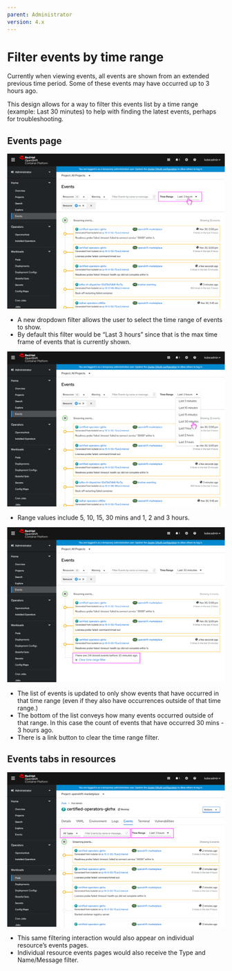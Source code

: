 ```yaml
---
parent: Administrator
version: 4.x
---
```


# Filter events by time range

Currently when viewing events, all events are shown from an extended previous time period. Some of these events may have occurred up to 3 hours ago.

This design allows for a way to filter this events list by a time range (example: Last 30 minutes) to help with finding the latest events, perhaps for troubleshooting.


## Events page

![Filter events page time 1](img/1-1.png)
- A new dropdown filter allows the user to select the time range of events to show.
- By default this filter would be “Last 3 hours” since that is the max time frame of events that is currently shown.

![Filter events page time 2](img/1-2.png)
- Range values include 5, 10, 15, 30 mins and 1, 2 and 3 hours.

![Filter events page time 3](img/1-3.png)
- The list of events is updated to only show events that have occurred in that time range (even if they also have occurrences outside of that time range.)
- The bottom of the list conveys how many events occurred outside of that range. In this case the count of events that have occurred 30 mins - 3 hours ago.
- There is a link button to clear the time range filter.

## Events tabs in resources

![Filter resource events time 1](img/2-1.png)
- This same filtering interaction would also appear on individual resource’s events pages.
- Individual resource events pages would also receive the Type and Name/Message filter.